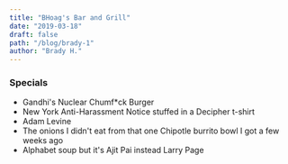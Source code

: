 ```yaml
---
title: "BHoag's Bar and Grill"
date: "2019-03-18"
draft: false
path: "/blog/brady-1"
author: "Brady H."
---
```


### Specials
* Gandhi's Nuclear Chumf*ck Burger
* New York Anti-Harassment Notice stuffed in a Decipher t-shirt
* Adam Levine
* The onions I didn't eat from that one Chipotle burrito bowl I got a few weeks ago
* Alphabet soup but it's Ajit Pai instead Larry Page
